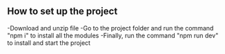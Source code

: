 ## How to set up the project

-Download and unzip file
-Go to the project folder and run the command "npm i" to install all the modules
-Finally, run the command "npm run dev" to install and start the project
